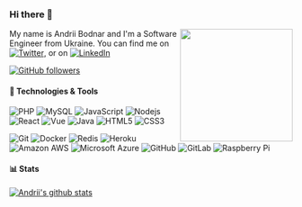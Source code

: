 ### Hi there 👋

[<img align='right' src='https://user-images.githubusercontent.com/5713670/87202985-820dcb80-c2b6-11ea-9f56-7ec461c497c3.gif' width='200"'>](https://github.com/andrii-bodnar)


My name is Andrii Bodnar and I'm a Software Engineer from Ukraine. You can find me on [![Twitter][1.2]][1],  or on [![LinkedIn][2.2]][2]

[![GitHub followers](https://img.shields.io/github/followers/andrii-bodnar?label=Follow&style=social)](https://github.com/andrii-bodnar/?tab=follow)

#### 🔧 Technologies & Tools

![PHP](https://img.shields.io/badge/-PHP-black?logo=PHP&cacheSeconds=10000)
![MySQL](https://img.shields.io/badge/-MySQL-black?logo=mysql&cacheSeconds=10000)
![JavaScript](https://img.shields.io/badge/-JavaScript-black?logo=javascript&cacheSeconds=10000)
![Nodejs](https://img.shields.io/badge/-Nodejs-black?logo=Node.js&cacheSeconds=10000)
![React](https://img.shields.io/badge/-React-black?logo=react&cacheSeconds=10000)
![Vue](https://img.shields.io/badge/-Vue-black?logo=Vue.js&cacheSeconds=10000)
![Java](https://img.shields.io/badge/-java-E34A86?logo=java&cacheSeconds=10000)
![HTML5](https://img.shields.io/badge/-HTML5-E34F26?logo=html5&logoColor=white&cacheSeconds=10000)
![CSS3](https://img.shields.io/badge/-CSS3-1572B6?logo=css3&cacheSeconds=10000)

![Git](https://img.shields.io/badge/-Git-black?style=flat-square&logo=git&cacheSeconds=10000)
![Docker](https://img.shields.io/badge/-Docker-black?logo=docker&cacheSeconds=10000)
![Redis](https://img.shields.io/badge/-Redis-black?logo=Redis&cacheSeconds=10000)
![Heroku](https://img.shields.io/badge/-Heroku-430098?logo=heroku&cacheSeconds=10000)
![Amazon AWS](https://img.shields.io/badge/Amazon%20AWS-232F3E?logo=amazon-aws&cacheSeconds=10000)
![Microsoft Azure](https://img.shields.io/badge/Microsoft%20Azure-232F7E?logo=microsoft-azure&cacheSeconds=10000)
![GitHub](https://img.shields.io/badge/-GitHub-181717?logo=github&cacheSeconds=10000)
![GitLab](https://img.shields.io/badge/-GitLab-FCA121?logo=gitlab&cacheSeconds=10000)
![Raspberry Pi](https://img.shields.io/badge/-Raspberry%20Pi-C51A4A?logo=Raspberry-Pi&cacheSeconds=10000)

#### 📊 Stats 

[![Andrii's github stats](https://github-readme-stats.vercel.app/api?username=andrii-bodnar&count_private=true&show_icons=true)](https://github.com/anuraghazra/github-readme-stats)

<!-- icons without padding -->

[1.2]: http://i.imgur.com/wWzX9uB.png
[2.2]: https://raw.githubusercontent.com/MartinHeinz/MartinHeinz/master/linkedin-3-16.png


<!-- links to your social media accounts -->

[1]: https://twitter.com/AndriiBodnar1
[2]: https://www.linkedin.com/in/andrii-bodnar-a64416128/
